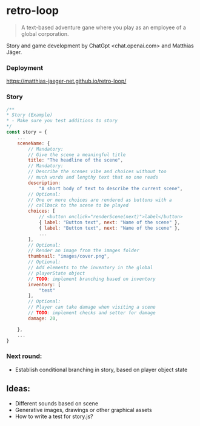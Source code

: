 # retro-loop

> A text-based adventure gane where you play as an employee of a global corporation.

Story and game development by ChatGpt <chat.openai.com> and Matthias Jäger.

### Deployment

https://matthias-jaeger-net.github.io/retro-loop/

### Story

```javaScript
/**
* Story (Example)
* - Make sure you test additions to story
*/
const story = {
    ...
    sceneName: {
        // Mandatory:
        // Give the scene a meaningful title
        title: "The headline of the scene",
        // Mandatory:
        // Describe the scenes vibe and choices without too
        // much words and lengthy text that no one reads
        description:
            "A short body of text to describe the current scene",
        // Optional:
        // One or more choices are rendered as buttons with a
        // callback to the scene to be played
        choices: [
            // <button onclick="renderScene(next)">label</button>
            { label: "Button text", next: "Name of the scene" },
            { label: "Button text", next: "Name of the scene" },
            ...
        ],
        // Optional:
        // Render an image from the images folder
        thumbnail: "images/cover.png",
        // Optional:
        // Add elements to the inventory in the global
        // playerState object
        // TODO: implement branching based on inventory
        inventory: [
            "test"
        ],
        // Optional:
        // Player can take damage when visiting a scene
        // TODO: implement checks and setter for damage
        damage: 20,

    },
    ...
}
```

### Next round:

-   Establish conditional branching in story, based on player object state

## Ideas:

-   Different sounds based on scene
-   Generative images, drawings or other graphical assets
-   How to write a test for story.js?
